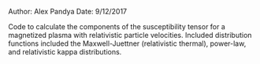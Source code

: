 Author: Alex Pandya
Date:   9/12/2017

Code to calculate the components of the susceptibility tensor for a magnetized
plasma with relativistic particle velocities.  Included distribution functions
included the Maxwell-Juettner (relativistic thermal), power-law, and
relativistic kappa distributions.
